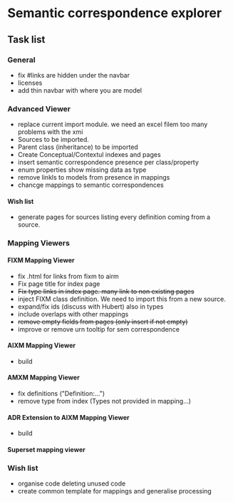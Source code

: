 Semantic correspondence explorer
=======

Task list
-----------
### General
  * fix #links are hidden under the navbar
  * licenses
  * add thin navbar with where you are model

### Advanced Viewer
  * replace current import module. we need an excel filem too many problems with the xmi
  * Sources to be imported.
  * Parent class (inheritance) to be imported 
  * Create Conceptual/Contextul indexes and pages
  * insert semantic correspondence presence per class/property
  * enum properties show missing data as type
  * remove linkls to models from presence in mappings
  * chancge mappings to semantic correspondences


#### Wish list
  * generate pages for sources listing every definition coming from a source.

### Mapping Viewers

#### FIXM Mapping Viewer
  * fix .html for links from fixm to airm
  * Fix page title for index page
  * ~~Fix type links in index page. many link to non existing pages~~
  * inject FIXM class definition. We need to import this from a new source.
  * expand/fix ids (discuss with Hubert) also in types
  * include overlaps with other mappings
  * ~~remove empty fields from pages (only insert if not empty)~~
  * improve or remove urn tooltip for sem correspondence

#### AIXM Mapping Viewer
  * build

#### AMXM Mapping Viewer
  * fix definitions ("Definition:...")
  * remove type from index (Types not provided in mapping...)

#### ADR Extension to AIXM Mapping Viewer
  * build

#### Superset mapping viewer

### Wish list
  * organise code deleting unused code
  * create common template for mappings and generalise processing